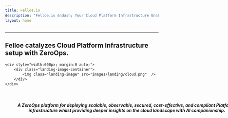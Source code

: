 ```yaml
---
title: Felloe.io
description: "Felloe.io &ndash; Your Cloud Platform Infrastructure Enabler."
layout: home
---
```


<hr />
<div class="landing">

<div class="row">
  <div class="col title">
    <h2>Felloe catalyzes Cloud Platform Infrastructure setup with ZeroOps.</h2>
  </div>
</div>

<div style="width:800px; margin:0 auto;">

    <div style="width:600px; margin:0 auto;">
        <div class="landing-image-container">
            <img class="landing-image" src="images/landing/cloud.png"  />
        </div>
    </div>
<h5 style="text-align: center;"><br><br>A <b><i>ZeroOps</i></b> platform for deploying scalable, observable, secured, cost-effective, and compliant <b><i>Platform-infrastructure</i></b> whilst providing deeper insights on the cloud landscape with AI companionship.</h5>


</div>
</div>
